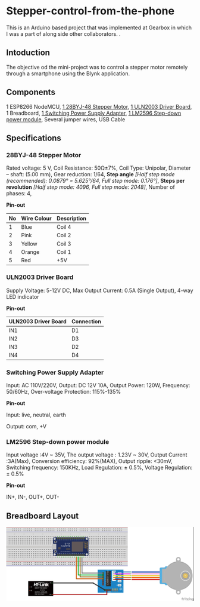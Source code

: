 # Stepper-control-from-the-phone
This is an Arduino based project that was implemented at Gearbox in which I was a part of along side other collaborators. .

## Intoduction
The objective od the mini-project was to control a stepper motor remotely through a smartphone using the Blynk application.

## Components
1 ESP8266 NodeMCU,
[1 28BYJ-48 Stepper Motor](#28BYJ-48-stepper-motor),
[1 ULN2003 Driver Board](#ULN2003-Driver-Board),
1 Breadboard,
[1 Switching Power Supply Adapter](#Switching-Power-Supply-Adapter),
[1 LM2596 Step-down power module](#LM2596-Step-down-power-module),
Several jumper wires,
USB Cable

## Specifications
### 28BYJ-48 Stepper Motor
Rated voltage:	5 V,
Coil Resistance:	50Ω±7%,
Coil Type:	Unipolar,
Diameter – shaft:	(5.00 mm),
Gear reduction:	1/64, 
**Step angle** *[Half step mode (recommended): 0.0879° = 5.625°/64,
Full step mode: 0.176°]*,
**Steps per revolution**	*[Half step mode: 4096, 
Full step mode: 2048]*,
Number of phases:	4,

**Pin-out**

No | Wire Colour | Description
---|---|---
1 | Blue | Coil 4
2 | Pink | Coil 2
3 | Yellow | Coil 3
4 | Orange | Coil 1
5 | Red | +5V

### ULN2003 Driver Board
Supply Voltage: 5-12V DC,
Max Output Current: 0.5A (Single Output),
4-way LED indicator

**Pin-out**

ULN2003 Driver Board	| Connection
---|---
IN1|D1
IN2|D3
IN3|D2
IN4|D4

### Switching Power Supply Adapter
Input: AC 110V/220V,
Output: DC 12V 10A,
Output Power: 120W,
Frequency: 50/60Hz,
Over-voltage Protection: 115%-135%

**Pin-out**

Input: live, neutral, earth

Output: com, +V

### LM2596 Step-down power module
Input voltage :4V ~ 35V,
The output voltage : 1.23V ~ 30V,
Output Current :3A(Max),
Conversion efficiency: 92%(MAX),
Output ripple: <30mV,
Switching frequency: 150KHz,
Load Regulation: ± 0.5%,
Voltage Regulation: ± 0.5%

**Pin-out**

IN+, IN-, OUT+, OUT-

## Breadboard Layout
![breadboard layout](Fritzing/Stepper%20with%20Blynk_bb.jpg)

